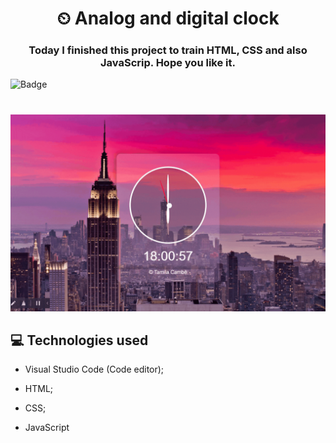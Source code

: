 
<h1 align="center">
⏲ Analog and digital clock
 </h1

 #
 <h3 align="center">
Today I finished this project to train HTML, CSS and also JavaScrip. Hope you like it. 
 </h3>


![Badge](https://img.shields.io/static/v1?label=DEV&message=Tamila&color=8b008b&style=flat&logo=)

#

![homepage](https://github.com/TamilaCambe/AnalogAndDigitalClock/blob/main/assets/Design%20sem%20nome.gif)

## 💻 Technologies used

 * Visual Studio Code (Code editor);

* HTML;

* CSS;

* JavaScript
